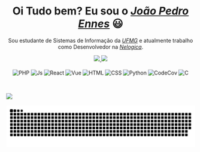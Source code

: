 <div>
  <h1 align="center">Oi Tudo bem? Eu sou o <a href="https://www.linkedin.com/in/joao-pedro-ennes/"><i>João Pedro Ennes</i></a> 😃️</h1>
  <p align="center">Sou estudante de Sistemas de Informação da <a href="https://ufmg.br/"><i>UFMG</i></a> e atualmente trabalho como Desenvolvedor na <a href="https://www.nelogica.com.br/"><i>Nelogica</i></a>.</h2>
</div>


<div align="center">
  <a href="https://github.com/ennesjp">
    <!-- <img height="180em" src="https://github-readme-stats.vercel.app/api?username=ennesjp&hide=stars,prs,issues&count_private=true&show_icons=true&bg_color=30,000328,00458e&title_color=fff&text_color=fff"/> -->
    <img height="180em" src="https://github-readme-stats.vercel.app/api?username=ennesjp&hide=stars,prs,issues&count_private=true&show_icons=true&bg_color=30,1a2766,ae1b1e,fc9f32&title_color=fff&text_color=fff&hide_border=false&show_owner=true"/>
    <!--  <img height="180em" src="https://github-readme-stats.vercel.app/api/top-langs/?username=ennesjp&bg_color=30,000328,00458e&title_color=fff&text_color=fff&hide_border=false&layout=compact"/> -->
    <img height="180em" src="https://github-readme-stats.vercel.app/api/top-langs/?username=ennesjp&bg_color=30,1a2766,ae1b1e,fc9f32&title_color=fff&text_color=fff&hide_border=false&layout=compact"/>
  </a>
</div>

<div align="center" valign="top"><br>
  <img align="center" alt="PHP" height="30" width="40" src="https://cdn.jsdelivr.net/gh/devicons/devicon/icons/php/php-plain.svg">
  <img align="center" alt="Js" height="30" width="40" src="https://cdn.jsdelivr.net/gh/devicons/devicon/icons/javascript/javascript-plain.svg">
  <img align="center" alt="React" height="30" width="40" src="https://cdn.jsdelivr.net/gh/devicons/devicon/icons/react/react-original.svg">
  <img align="center" alt="Vue" height="30" width="40" src="https://cdn.jsdelivr.net/gh/devicons/devicon/icons/vuejs/vuejs-original.svg">
  <img align="center" alt="HTML" height="30" width="40" src="https://cdn.jsdelivr.net/gh/devicons/devicon/icons/html5/html5-plain.svg">
  <img align="center" alt="CSS" height="30" width="40" src="https://cdn.jsdelivr.net/gh/devicons/devicon/icons/css3/css3-plain.svg">
  <img align="center" alt="Python" height="30" width="40" src="https://cdn.jsdelivr.net/gh/devicons/devicon/icons/python/python-original.svg">
  <img align="center" alt="CodeCov" height="30" width="40" src="https://cdn.jsdelivr.net/gh/devicons/devicon/icons/codecov/codecov-plain.svg">
  <img align="center" alt="C" height="30" width="40" src="https://cdn.jsdelivr.net/gh/devicons/devicon/icons/c/c-original.svg">
</div><br>

  ##
  
  <div> 
  <a href="https://www.linkedin.com/in/joao-pedro-ennes" target="_blank"><img src="https://img.shields.io/badge/-LinkedIn-%230077B5?style=for-the-badge&logo=linkedin&logoColor=white" target="_blank"></a> 
 
  ![Snake animation](https://github.com/ennesjp/ennesjp/blob/output/github-contribution-grid-snake.svg)
 
</div>
